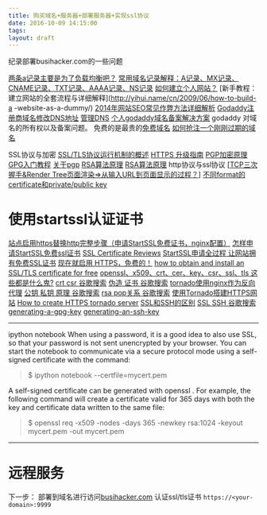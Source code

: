 ```yaml
---
title: 购买域名+服务器+部署服务器+实现ssl协议
date: 2016-10-09 14:15:00
tags:
layout: draft
---
```


纪录部署busihacker.com的一些问题
<!-- more -->

[两条a记录主要是为了负载均衡吧？](https://www.google.com.hk/search?ie=utf-8&oe=UTF-8&hl=zh-CN&q=%E4%B8%A4%E6%9D%A1+a%E8%AE%B0%E5%BD%95&gws_rd=ssl)
[常用域名记录解释：A记录、MX记录、CNAME记录、TXT记录、AAAA记录、NS记录](https://www.ezloo.com/2011/04/a_mx_cname_txt_aaaa_ns.html)
[如何建立个人网站？](https://www.zhihu.com/question/19774219)
[新手教程：建立网站的全套流程与详细解释](http://yihui.name/cn/2009/06/how-to-build-a  -website-as-a-dummy/)
[2014年网站SEO常见作弊方法详细解析](https://www.douban.com/group/topic/61689932/)
[Godaddy注册商域名修改DNS地址](https://support.dnspod.cn/Kb/showarticle/tsid/42/)
[管理DNS](https://sg.godaddy.com/zh/help/dns-680)
[个人godaddy域名备案解决方案](http://www.ixirong.com/2015/04/15/how-blog-record-by-aliyun/)
godaddy 对域名的所有权以及备案问题。
免费的是最贵的[免费域名](https://www.zhihu.com/question/19835955)
[如何抢注一个刚刚过期的域名](https://www.zhihu.com/question/20845371)

SSL协议与加密
[SSL/TLS协议运行机制的概述](http://www.ruanyifeng.com/blog/2014/02/ssl_tls.html)
[HTTPS 升级指南](http://www.ruanyifeng.com/blog/2016/08/migrate-from-http-to-https.html)
[PGP加密原理](http://www.asiapeak.com/PGPTheory.php)
[GPG入门教程](http://www.ruanyifeng.com/blog/2013/07/gpg.html)
[关于pgp](http://pgp.sourceforge.net/pgpintro.php)
[RSA算法原理](http://www.ruanyifeng.com/blog/2013/06/rsa_algorithm_part_one.html)
[RSA算法原理](http://www.ruanyifeng.com/blog/2013/07/rsa_algorithm_part_two.html)
http协议与ssl协议
[[TCP三次握手&Render Tree页面渲染=>从输入URL到页面显示的过程？](https://segmentfault.com/a/1190000006921322)]
[不同format的certificate和private/public key](https://www.sslshopper.com/ssl-converter.html)
# 使用startssl认证证书
[站点启用https替换http完整步骤（申请StartSSL免费证书，nginx配置）](https://www.zghhome.cn/?p=310)
[怎样申请StartSSL免费ssl证书](https://amon.org/how-to-apply-for-startssl-free-ssl-ca.html)
[SSL Certificate Reviews](https://www.sslshopper.com/certificate-authority-reviews.html)
[StartSSL申请全过程 让网站拥有免费SSL证书](http://www.laozuo.org/2823.html)
[现在就启用 HTTPS，免费的！](https://www.oschina.net/translate/switch-to-https-now-for-free)
[how to obtain and install an SSL/TLS certificate for free](http://arstechnica.com/security/2009/12/how-to-get-set-with-a-secure-sertificate-for-free/2/)
[openssl、x509、crt、cer、key、csr、ssl、tls 这些都是什么鬼?](http://www.cnblogs.com/yjmyzz/p/openssl-tutorial.html)
[crt csr 谷歌搜索](https://www.google.com.hk/search?q=crt++csr&ie=utf-8&oe=utf-8&gws_rd=cr,ssl)
[伪造 证书 谷歌搜索](https://www.google.com.hk/search?q=%E4%BC%AA%E9%80%A0++%E8%AF%81%E4%B9%A6&ie=utf-8&oe=utf-8&gws_rd=cr,ssl)
[tornado使用nginx作为反向代理](http://docs.pythontab.com/tornado/introduction-to-tornado/ch8.html#ch8-2-2)
[公钥 私钥 原理 谷歌搜索](https://www.google.com.hk/search?q=%E5%85%AC%E9%92%A5+%E7%A7%81%E9%92%A5+%E5%8E%9F%E7%90%86&ie=utf-8&oe=utf-8&gws_rd=cr,ssl)
[rsa pop关系 谷歌搜索](https://www.google.com.hk/search?newwindow=1&safe=strict&q=rsa+pgp+%E5%85%B3%E7%B3%BB&oq=rsa+pgp+%E5%85%B3%E7%B3%BB&gs_l=serp.3...495206.496328.0.496470.8.6.0.0.0.0.0.0..0.0....0...1c.1.64.serp..8.0.0.nVv5C48oNSk)
[使用Tornado搭建HTTPS网站](http://www.yeolar.com/note/2015/04/30/tornado-ssl-https/)
[How to create HTTPS tornado server](stackoverflow.com/questions/18307131/how-to-create-https-tornado-server)
[SSL和SSH的区别](http://blog.csdn.net/simanstar/article/details/40592057)
[SSL SSH 谷歌搜索](https://www.google.com.hk/search?q=ssh+ssl&ie=utf-8&oe=utf-8&gws_rd=cr,ssl)
[generating-a-gpg-key](https://help.github.com/articles/generating-a-gpg-key/)
[generating-an-ssh-key](https://help.github.com/articles/generating-an-ssh-key/)

---
ipython notebook
When using a password, it is a good idea to also use SSL, so that your password is not sent unencrypted by your browser. You can start the notebook to communicate via a secure protocol mode using a self-signed certificate with the command:

>$ ipython notebook --certfile=mycert.pem

A self-signed certificate can be generated with openssl
. For example, the following command will create a certificate valid for 365 days with both the key and certificate data written to the same file:
>$ openssl req -x509 -nodes -days 365 -newkey rsa:1024 -keyout mycert.pem -out mycert.pem


---
# 远程服务

下一步：
部署到域名进行访问[busihacker.com](https://busihacker.com:9999)
认证ssl/tls证书
`https://<your-domain>:9999`